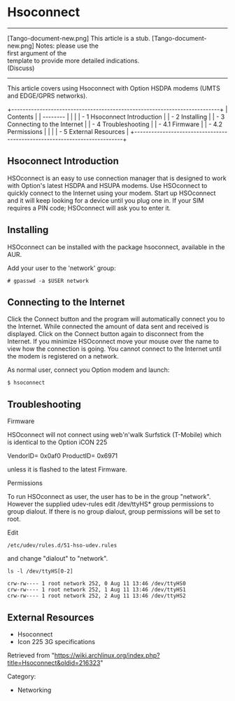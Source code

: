 Hsoconnect
==========

  

  ------------------------ ------------------------ ------------------------
  [Tango-document-new.png] This article is a stub.  [Tango-document-new.png]
                           Notes: please use the    
                           first argument of the    
                           template to provide more 
                           detailed indications.    
                           (Discuss)                
  ------------------------ ------------------------ ------------------------

This article covers using Hsoconnect with Option HSDPA modems (UMTS and
EDGE/GPRS networks).

+--------------------------------------------------------------------------+
| Contents                                                                 |
| --------                                                                 |
|                                                                          |
| -   1 Hsoconnect Introduction                                            |
| -   2 Installing                                                         |
| -   3 Connecting to the Internet                                         |
| -   4 Troubleshooting                                                    |
|     -   4.1 Firmware                                                     |
|     -   4.2 Permissions                                                  |
|                                                                          |
| -   5 External Resources                                                 |
+--------------------------------------------------------------------------+

Hsoconnect Introduction
-----------------------

HSOconnect is an easy to use connection manager that is designed to work
with Option's latest HSDPA and HSUPA modems. Use HSOconnect to quickly
connect to the Internet using your modem. Start up HSOconnect and it
will keep looking for a device until you plug one in. If your SIM
requires a PIN code; HSOconnect will ask you to enter it.

Installing
----------

HSOconnect can be installed with the package hsoconnect, available in
the AUR.

Add your user to the 'network' group:

    # gpasswd -a $USER network

Connecting to the Internet
--------------------------

Click the Connect button and the program will automatically connect you
to the Internet. While connected the amount of data sent and received is
displayed. Click on the Connect button again to disconnect from the
Internet. If you minimize HSOconnect move your mouse over the name to
view how the connection is going. You cannot connect to the Internet
until the modem is registered on a network.

As normal user, connect you Option modem and launch:

    $ hsoconnect

Troubleshooting
---------------

Firmware

HSOconnect will not connect using web'n'walk Surfstick (T-Mobile) which
is identical to the Option iCON 225

VendorID= 0x0af0 ProductID= 0x6971

unless it is flashed to the latest Firmware.

Permissions

To run HSOconnect as user, the user has to be in the group "network".
However the supplied udev-rules edit /dev/ttyHS* group permissions to
group dialout. If there is no group dialout, group permissions will be
set to root.

Edit

    /etc/udev/rules.d/51-hso-udev.rules

and change "dialout" to "network".

    ls -l /dev/ttyHS[0-2]

    crw-rw---- 1 root network 252, 0 Aug 11 13:46 /dev/ttyHS0
    crw-rw---- 1 root network 252, 1 Aug 11 13:46 /dev/ttyHS1
    crw-rw---- 1 root network 252, 2 Aug 11 13:46 /dev/ttyHS2

External Resources
------------------

-   Hsoconnect
-   Icon 225 3G specifications

Retrieved from
"https://wiki.archlinux.org/index.php?title=Hsoconnect&oldid=216323"

Category:

-   Networking
